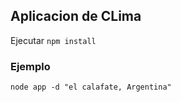 ## Aplicacion de CLima

Ejecutar ``` npm install ```


### Ejemplo

```
node app -d "el calafate, Argentina"

```
